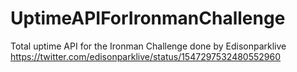 # UptimeAPIForIronmanChallenge
Total uptime API for the Ironman Challenge done by Edisonparklive
https://twitter.com/edisonparklive/status/1547297532480552960